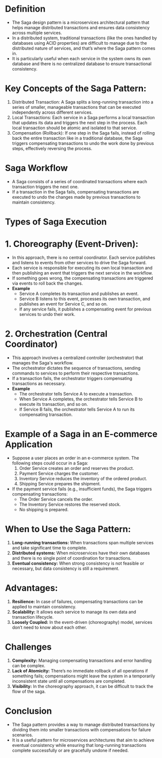 # Definition
* The Saga design pattern is a microservices architectural pattern that helps manage distributed transactions and ensures data consistency across multiple services.
* In a distributed system, traditional transactions (like the ones handled by databases using ACID properties) are difficult to manage due to the distributed nature of services, and that’s where the Saga pattern comes in.
* It is particularly useful when each service in the system owns its own database and there is no centralized database to ensure transactional consistency.

# Key Concepts of the Saga Pattern:
1. Distributed Transaction: A Saga splits a long-running transaction into a series of smaller, manageable transactions that can be executed independently across different services.
2. Local Transactions: Each service in a Saga performs a local transaction that updates its data and triggers the next step in the process. Each local transaction should be atomic and isolated to that service.
3. Compensation (Rollback): If one step in the Saga fails, instead of rolling back the entire transaction like in a traditional database, the Saga triggers compensating transactions to undo the work done by previous steps, effectively reversing the process.

# Saga Workflow
* A Saga consists of a series of coordinated transactions where each transaction triggers the next one.
* If a transaction in the Saga fails, compensating transactions are executed to undo the changes made by previous transactions to maintain consistency.

# Types of Saga Execution
# 1. Choreography (Event-Driven):
* In this approach, there is no central coordinator. Each service publishes and listens to events from other services to drive the Saga forward.
* Each service is responsible for executing its own local transaction and then publishing an event that triggers the next service in the workflow.
* If something goes wrong, the compensating transactions are triggered via events to roll back the changes.
* **Example**
    * Service A completes its transaction and publishes an event.
    * Service B listens to this event, processes its own transaction, and publishes an event for Service C, and so on.
    * If any service fails, it publishes a compensating event for previous services to undo their work.
# 2. Orchestration (Central Coordinator)
* This approach involves a centralized controller (orchestrator) that manages the Saga's workflow.
* The orchestrator dictates the sequence of transactions, sending commands to services to perform their respective transactions.
* If a transaction fails, the orchestrator triggers compensating transactions as necessary.
* **Example**
    * The orchestrator tells Service A to execute a transaction.
    * When Service A completes, the orchestrator tells Service B to execute its transaction, and so on.
    * If Service B fails, the orchestrator tells Service A to run its compensating transaction.
# Example of a Saga in an E-commerce Application
* Suppose a user places an order in an e-commerce system. The following steps could occur in a Saga:
  1. Order Service creates an order and reserves the product.
  2. Payment Service charges the customer.
  3. Inventory Service reduces the inventory of the ordered product.
  4. Shipping Service prepares the shipment.
* If the payment service fails (e.g., insufficient funds), the Saga triggers compensating transactions:
  * The Order Service cancels the order.
  * The Inventory Service restores the reserved stock.
  * No shipping is prepared.
# When to Use the Saga Pattern:
1. **Long-running transactions:** When transactions span multiple services and take significant time to complete.
2. **Distributed systems:** When microservices have their own databases and there is no single point of coordination for transactions.
3. **Eventual consistency:** When strong consistency is not feasible or necessary, but data consistency is still a requirement.

# Advantages:
1. **Resilience:** In case of failures, compensating transactions can be applied to maintain consistency.
2. **Scalability:** It allows each service to manage its own data and transaction lifecycle.
3. **Loosely Coupled:** In the event-driven (choreography) model, services don’t need to know about each other.

# Challenges
1. **Complexity:** Managing compensating transactions and error handling can be complex.
2. **Lack of Atomicity:** There’s no immediate rollback of all operations if something fails; compensations might leave the system in a temporarily inconsistent state until all compensations are completed.
3. **Visibility:** In the choreography approach, it can be difficult to track the flow of the saga.
# Conclusion
* The Saga pattern provides a way to manage distributed transactions by dividing them into smaller transactions with compensations for failure scenarios.
* It is a useful pattern for microservices architectures that aim to achieve eventual consistency while ensuring that long-running transactions complete successfully or are gracefully undone if needed.

